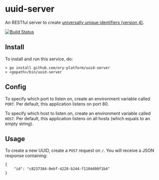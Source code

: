 # uuid-server

An RESTful server to create [universally unique identifiers (version 4)](https://en.wikipedia.org/wiki/Universally_unique_identifier#Version_4_.28random.29).

[![Build Status](https://travis-ci.org/ory-platform/uuid-server.svg)](https://travis-ci.org/ory-platform/uuid-server)

## Install

To install and run this service, do:

```
> go install github.com/ory-platform/uuid-server
> <gopath>/bin/uuid-server
```

## Config

To specify which port to listen on, create an environment variable called `PORT`. Per default, this application
listens on port 80.

To specify which host to listen on, create an environment variable called `HOST`. Per default, this application
listens on all hosts (which equals to an empty string).

## Usage

To create a new UUID, create a `POST` request on `/`.
You will receive a JSON response containing:

```
{
    "id": "c8237384-0ebf-4228-b244-f1104d00f1b4"
}
```
